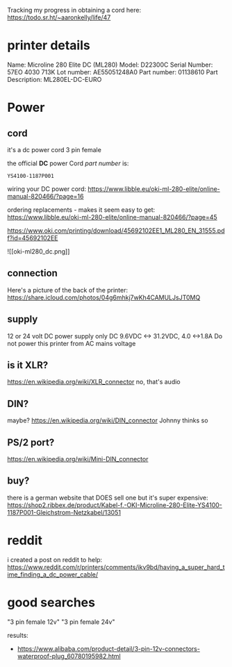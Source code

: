 Tracking my progress in obtaining a cord here: https://todo.sr.ht/~aaronkelly/life/47

# printer details
Name: Microline 280 Elite DC (ML280)
Model: D22300C
Serial Number: 57EO 4030 713K
Lot number: AE55051248A0
Part number: 01138610
Part Description: ML280EL-DC-EURO

# Power
## cord
it's a dc power cord 3 pin female

the official **DC** power Cord *part number* is:

	YS4100-1187P001

wiring your DC power cord: https://www.libble.eu/oki-ml-280-elite/online-manual-820466/?page=16

ordering replacements - makes it seem easy to get: https://www.libble.eu/oki-ml-280-elite/online-manual-820466/?page=45

https://www.oki.com/printing/download/45692102EE1_ML280_EN_31555.pdf?id=45692102EE

![[oki-ml280_dc.png]]

## connection
Here's a picture of the back of the printer:
https://share.icloud.com/photos/04g6mhkj7wKh4CAMULJsJT0MQ

## supply
12 or 24 volt DC power supply only
DC 9.6VDC <-> 31.2VDC, 4.0 <->1.8A
Do not power this printer from AC mains voltage

## is it XLR?
https://en.wikipedia.org/wiki/XLR_connector
no, that's audio

## DIN?
maybe? https://en.wikipedia.org/wiki/DIN_connector
Johnny thinks so

## PS/2 port?
https://en.wikipedia.org/wiki/Mini-DIN_connector

## buy?
there is a german website that DOES sell one but it's super expensive: https://shop2.ribbex.de/product/Kabel-f.-OKI-Microline-280-Elite-YS4100-1187P001-Gleichstrom-Netzkabel/13051

# reddit
i created a post on reddit to help: https://www.reddit.com/r/printers/comments/ikv9bd/having_a_super_hard_time_finding_a_dc_power_cable/

# good searches

"3 pin female 12v"
"3 pin female 24v"

results:
- https://www.alibaba.com/product-detail/3-pin-12v-connectors-waterproof-plug_60780195982.html